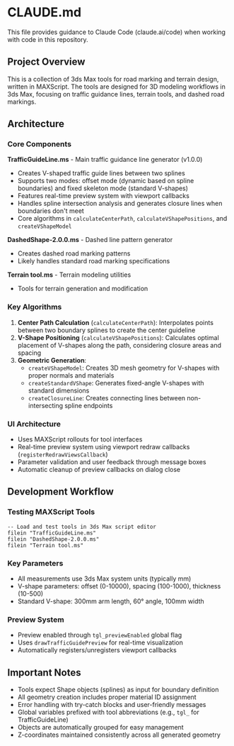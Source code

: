 # CLAUDE.md

This file provides guidance to Claude Code (claude.ai/code) when working with code in this repository.

## Project Overview

This is a collection of 3ds Max tools for road marking and terrain design, written in MAXScript. The tools are designed for 3D modeling workflows in 3ds Max, focusing on traffic guidance lines, terrain tools, and dashed road markings.

## Architecture

### Core Components

**TrafficGuideLine.ms** - Main traffic guidance line generator (v1.0.0)
- Creates V-shaped traffic guide lines between two splines
- Supports two modes: offset mode (dynamic based on spline boundaries) and fixed skeleton mode (standard V-shapes)
- Features real-time preview system with viewport callbacks
- Handles spline intersection analysis and generates closure lines when boundaries don't meet
- Core algorithms in `calculateCenterPath`, `calculateVShapePositions`, and `createVShapeModel`

**DashedShape-2.0.0.ms** - Dashed line pattern generator
- Creates dashed road marking patterns
- Likely handles standard road marking specifications

**Terrain tool.ms** - Terrain modeling utilities
- Tools for terrain generation and modification

### Key Algorithms

1. **Center Path Calculation** (`calculateCenterPath`): Interpolates points between two boundary splines to create the center guideline
2. **V-Shape Positioning** (`calculateVShapePositions`): Calculates optimal placement of V-shapes along the path, considering closure areas and spacing
3. **Geometric Generation**: 
   - `createVShapeModel`: Creates 3D mesh geometry for V-shapes with proper normals and materials
   - `createStandardVShape`: Generates fixed-angle V-shapes with standard dimensions
   - `createClosureLine`: Creates connecting lines between non-intersecting spline endpoints

### UI Architecture

- Uses MAXScript rollouts for tool interfaces
- Real-time preview system using viewport redraw callbacks (`registerRedrawViewsCallback`)
- Parameter validation and user feedback through message boxes
- Automatic cleanup of preview callbacks on dialog close

## Development Workflow

### Testing MAXScript Tools
```maxscript
-- Load and test tools in 3ds Max script editor
filein "TrafficGuideLine.ms"
filein "DashedShape-2.0.0.ms" 
filein "Terrain tool.ms"
```

### Key Parameters
- All measurements use 3ds Max system units (typically mm)
- V-shape parameters: offset (0-10000), spacing (100-1000), thickness (10-500)
- Standard V-shape: 300mm arm length, 60° angle, 100mm width

### Preview System
- Preview enabled through `tgl_previewEnabled` global flag
- Uses `drawTrafficGuidePreview` for real-time visualization
- Automatically registers/unregisters viewport callbacks

## Important Notes

- Tools expect Shape objects (splines) as input for boundary definition
- All geometry creation includes proper material ID assignment
- Error handling with try-catch blocks and user-friendly messages
- Global variables prefixed with tool abbreviations (e.g., `tgl_` for TrafficGuideLine)
- Objects are automatically grouped for easy management
- Z-coordinates maintained consistently across all generated geometry